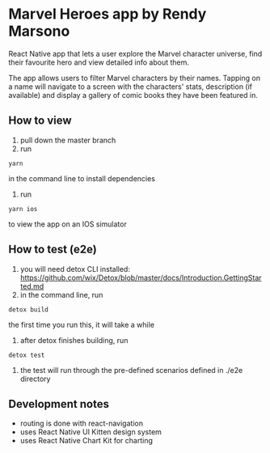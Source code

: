 # Marvel Heroes app by Rendy Marsono

React Native app that lets a user explore the Marvel character universe, find their favourite hero and view detailed info about them.

The app allows users to filter Marvel characters by their names. Tapping on a name will navigate to a screen with the characters' stats, description (if available) and display a gallery of comic books they have been featured in.

## How to view

1. pull down the master branch
1. run 
``` 
yarn
```
in the command line to install dependencies
1. run 
```
yarn ios
```
to view the app on an IOS simulator

## How to test (e2e)
1. you will need detox CLI installed: https://github.com/wix/Detox/blob/master/docs/Introduction.GettingStarted.md
1. in the command line, run 
```
detox build
```
the first time you run this, it will take a while
1. after detox finishes building, run 
```
detox test
```
1. the test will run through the pre-defined scenarios defined in ./e2e directory

## Development notes

* routing is done with react-navigation
* uses React Native UI Kitten design system
* uses React Native Chart Kit for charting